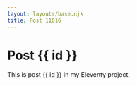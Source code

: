 ```yaml
---
layout: layouts/base.njk
title: Post 11016
---
```


# Post {{ id }}

This is post {{ id }} in my Eleventy project.
